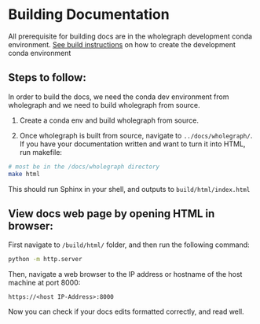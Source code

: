# Building Documentation

All prerequisite for building docs are in the wholegraph development conda environment.
[See build instructions](../../SOURCEBUILD.md) on how to create the development conda environment

## Steps to follow:

In order to build the docs, we need the conda dev environment from wholegraph and we need to build wholegraph from source.  

1. Create a conda env and build wholegraph from source.

2. Once wholegraph is built from source, navigate to `../docs/wholegraph/`. If you have your documentation written and want to turn it into HTML, run makefile:


```bash
# most be in the /docs/wholegraph directory
make html
```

This should run Sphinx in your shell, and outputs to `build/html/index.html`


## View docs web page by opening HTML in browser:

First navigate to `/build/html/` folder, and then run the following command:

```bash
python -m http.server
```
Then, navigate a web browser to the IP address or hostname of the host machine at port 8000:

```
https://<host IP-Address>:8000
```
Now you can check if your docs edits formatted correctly, and read well.
